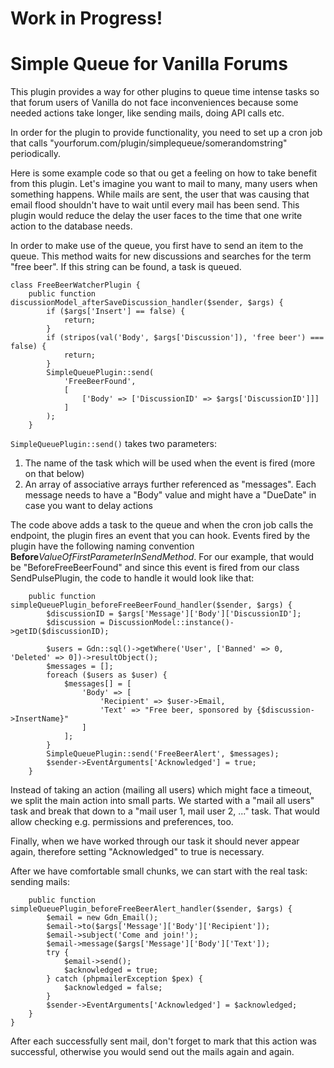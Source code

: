 # Work in Progress!

# Simple Queue for Vanilla Forums

This plugin provides a way for other plugins to queue time intense tasks so that forum users of Vanilla do not face inconveniences because some needed actions take longer, like sending mails, doing API calls etc.

In order for the plugin to provide functionality, you need to set up a cron job that calls "yourforum.com/plugin/simplequeue/somerandomstring" periodically. 

Here is some example code so that ou get a feeling on how to take benefit from this plugin. Let's imagine you want to mail to many, many users when something happens. While mails are sent, the user that was causing that email flood shouldn't have to wait until every mail has been send. This plugin would reduce the delay the user faces to the time that one write action to the database needs.

In order to make use of the queue, you first have to send an item to the queue. This method waits for new discussions and searches for the term "free beer". If this string can be found, a task is queued.

~~~
class FreeBeerWatcherPlugin {
    public function discussionModel_afterSaveDiscussion_handler($sender, $args) {
        if ($args['Insert'] == false) {
            return;
        }
        if (stripos(val('Body', $args['Discussion']), 'free beer') === false) {
            return;
        }
        SimpleQueuePlugin::send(
            'FreeBeerFound',
            [
                ['Body' => ['DiscussionID' => $args['DiscussionID']]]
            ]
        );
    }
~~~

`SimpleQueuePlugin::send()` takes two parameters:
1. The name of the task which will be used when the event is fired (more on that below)
2. An array of associative arrays further referenced as "messages". Each message needs to have a "Body" value and might have a "DueDate" in case you want to delay actions

The code above adds a task to the queue and when the cron job calls the endpoint, the plugin fires an event that you can hook. Events fired by the plugin have the following naming convention **Before***ValueOfFirstParameterInSendMethod*. For our example, that would be "BeforeFreeBeerFound" and since this event is fired from our class SendPulsePlugin, the code to handle it would look like that:

~~~
    public function simpleQueuePlugin_beforeFreeBeerFound_handler($sender, $args) {
        $discussionID = $args['Message']['Body']['DiscussionID'];
        $discussion = DiscussionModel::instance()->getID($discussionID);

        $users = Gdn::sql()->getWhere('User', ['Banned' => 0, 'Deleted' => 0])->resultObject();
        $messages = [];
        foreach ($users as $user) {
            $messages[] = [
                'Body' => [
                    'Recipient' => $user->Email,
                    'Text' => "Free beer, sponsored by {$discussion->InsertName}"
                ]
            ];
        }
        SimpleQueuePlugin::send('FreeBeerAlert', $messages);
        $sender->EventArguments['Acknowledged'] = true;
    }
~~~

Instead of taking an action (mailing all users) which might face a timeout, we split the main action into small parts. We started with a "mail all users" task and  break that down to a "mail user 1, mail user 2, ..." task. That would allow checking e.g. permissions and preferences, too.

Finally, when we have worked through our task it should never appear again, therefore setting "Acknowledged" to true is necessary.

After we have comfortable small chunks, we can start with the real task: sending mails:

~~~
    public function simpleQueuePlugin_beforeFreeBeerAlert_handler($sender, $args) {
        $email = new Gdn_Email();
        $email->to($args['Message']['Body']['Recipient']);
        $email->subject('Come and join!');
        $email->message($args['Message']['Body']['Text']);
        try {
            $email->send();
            $acknowledged = true;
        } catch (phpmailerException $pex) {
            $acknowledged = false;
        }
        $sender->EventArguments['Acknowledged'] = $acknowledged;
    }
}
~~~

After each successfully sent mail, don't forget to mark that this action was successful, otherwise you would send out the mails again and again.
